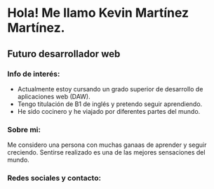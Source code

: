# Hola! Me llamo Kevin Martínez Martínez.
## Futuro desarrollador web

### Info de interés:
* Actualmente estoy cursando un grado superior de desarrollo de aplicaciones web (DAW).
* Tengo titulación de B1 de inglés y pretendo seguir aprendiendo.
* He sido cocinero y he viajado por diferentes partes del mundo.
  
### Sobre mi:
Me considero una persona con muchas ganaas de aprender y seguir creciendo. Sentirse realizado es una de las mejores sensaciones del mundo.

### Redes sociales y contacto:

<!--
**K3vMartinez/K3vMartinez** is a ✨ _special_ ✨ repository because its `README.md` (this file) appears on your GitHub profile.

Here are some ideas to get you started:

- 🔭 I’m currently working on ...
- 🌱 I’m currently learning ...
- 👯 I’m looking to collaborate on ...
- 🤔 I’m looking for help with ...
- 💬 Ask me about ...
- 📫 How to reach me: ...
- 😄 Pronouns: ...
- ⚡ Fun fact: ...
-->